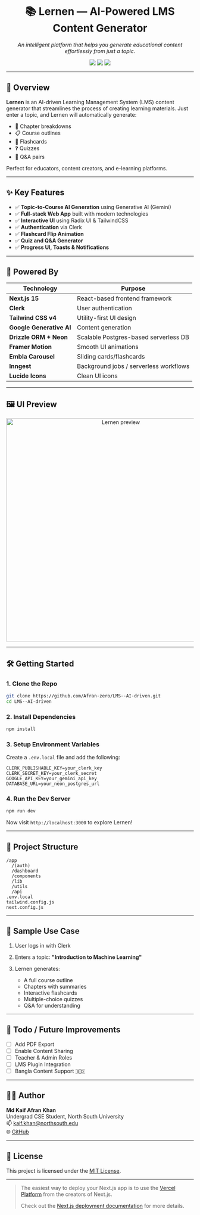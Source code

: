 <h1 align="center">📚 Lernen — AI-Powered LMS Content Generator</h1>

<p align="center">
  <i>An intelligent platform that helps you generate educational content effortlessly from just a topic.</i>
</p>

<p align="center">
  <img src="https://img.shields.io/github/languages/top/Afran-zero/LMS--AI-driven?color=blue" />
  <img src="https://img.shields.io/github/license/Afran-zero/LMS--AI-driven" />
  <img src="https://img.shields.io/github/last-commit/Afran-zero/LMS--AI-driven" />
</p>

---

## 🚀 Overview

**Lernen** is an AI-driven Learning Management System (LMS) content generator that streamlines the process of creating learning materials. Just enter a topic, and Lernen will automatically generate:

- 📖 Chapter breakdowns  
- 📋 Course outlines  
- 🧠 Flashcards  
- ❓ Quizzes  
- 💬 Q&A pairs  

Perfect for educators, content creators, and e-learning platforms.

---

## ✨ Key Features

- ✅ **Topic-to-Course AI Generation** using Generative AI (Gemini)
- ✅ **Full-stack Web App** built with modern technologies
- ✅ **Interactive UI** using Radix UI & TailwindCSS
- ✅ **Authentication** via Clerk
- ✅ **Flashcard Flip Animation**
- ✅ **Quiz and Q&A Generator**
- ✅ **Progress UI, Toasts & Notifications**

---

## 🧠 Powered By

| Technology | Purpose |
|-----------|---------|
| **Next.js 15** | React-based frontend framework |
| **Clerk** | User authentication |
| **Tailwind CSS v4** | Utility-first UI design |
| **Google Generative AI** | Content generation |
| **Drizzle ORM + Neon** | Scalable Postgres-based serverless DB |
| **Framer Motion** | Smooth UI animations |
| **Embla Carousel** | Sliding cards/flashcards |
| **Inngest** | Background jobs / serverless workflows |
| **Lucide Icons** | Clean UI icons |

---

## 🖼️ UI Preview

<!-- Replace with real image or GIF -->
<p align="center">
  <img src="https://github.com/Afran-zero/LMS--AI-driven/assets/demo-preview.gif" alt="Lernen preview" width="600"/>
</p>

---

## 🛠️ Getting Started

### 1. Clone the Repo

```bash
git clone https://github.com/Afran-zero/LMS--AI-driven.git
cd LMS--AI-driven
```

### 2. Install Dependencies

```bash
npm install
```

### 3. Setup Environment Variables

Create a `.env.local` file and add the following:

```env
CLERK_PUBLISHABLE_KEY=your_clerk_key
CLERK_SECRET_KEY=your_clerk_secret
GOOGLE_API_KEY=your_gemini_api_key
DATABASE_URL=your_neon_postgres_url
```

### 4. Run the Dev Server

```bash
npm run dev
```

Now visit `http://localhost:3000` to explore Lernen!

---

## 📂 Project Structure

```
/app
  /(auth)
  /dashboard
  /components
  /lib
  /utils
  /api
.env.local
tailwind.config.js
next.config.js
```

---

## 🧩 Sample Use Case

1. User logs in with Clerk
2. Enters a topic: **"Introduction to Machine Learning"**
3. Lernen generates:

   * A full course outline  
   * Chapters with summaries  
   * Interactive flashcards  
   * Multiple-choice quizzes  
   * Q&A for understanding  

---

## 📌 Todo / Future Improvements

* [ ] Add PDF Export
* [ ] Enable Content Sharing
* [ ] Teacher & Admin Roles
* [ ] LMS Plugin Integration
* [ ] Bangla Content Support 🇧🇩

---

## 🙋‍♂️ Author

**Md Kaif Afran Khan**  
Undergrad CSE Student, North South University  
📫 [kaif.khan@northsouth.edu](mailto:kaif.khan@northsouth.edu)  
🌐 [GitHub](https://github.com/Afran-zero)

---

## 📝 License

This project is licensed under the [MIT License](LICENSE).

---

> The easiest way to deploy your Next.js app is to use the [Vercel Platform](https://vercel.com/new?utm_medium=default-template&filter=next.js&utm_source=create-next-app&utm_campaign=create-next-app-readme) from the creators of Next.js.  
>  
> Check out the [Next.js deployment documentation](https://nextjs.org/docs/app/building-your-application/deploying) for more details.
